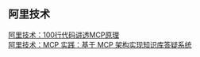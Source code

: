 ## 阿里技术
[阿里技术：100行代码讲透MCP原理](https://mp.weixin.qq.com/s/0YZNEJmKJJioyzARt1idTA)  
[阿里技术：MCP 实践：基于 MCP 架构实现知识库答疑系统](https://mp.weixin.qq.com/s/CewDr03pWNBrxsN2lmm_3Q)